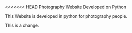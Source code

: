 <<<<<<< HEAD
Photography Website Developed on Python
> > > > > > > 
This Website is developed in python for photography people.

This is a change.
